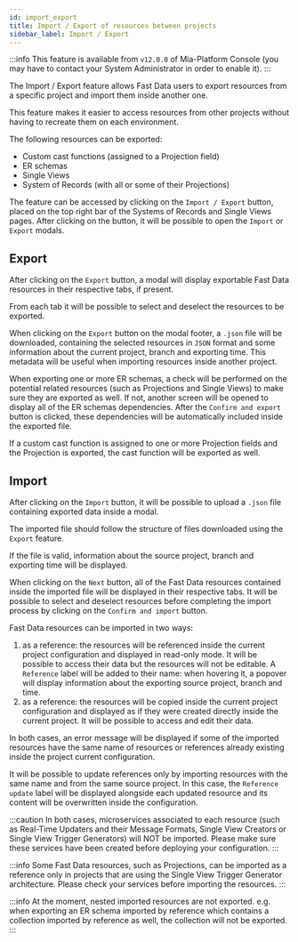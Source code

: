 ```yaml
---
id: import_export
title: Import / Export of resources between projects
sidebar_label: Import / Export
---
```


:::info
This feature is available from `v12.0.0` of Mia-Platform Console (you may have to contact your System Administrator in order to enable it).
:::

The Import / Export feature allows Fast Data users to export resources from a specific project and import them inside another one.

This feature makes it easier to access resources from other projects without having to recreate them on each environment.

The following resources can be exported:
- Custom cast functions (assigned to a Projection field)
- ER schemas
- Single Views
- System of Records (with all or some of their Projections)

The feature can be accessed by clicking on the `Import / Export` button, placed on the top right bar of the Systems of Records and Single Views pages. After clicking on the button, it will be possible to open the `Import` or `Export` modals.

## Export

After clicking on the `Export` button, a modal will display exportable Fast Data resources in their respective tabs, if present.

From each tab it will be possible to select and deselect the resources to be exported.

When clicking on the `Export` button on the modal footer, a `.json` file will be downloaded, containing the selected resources in `JSON` format and some information about the current project, branch and exporting time. This metadata will be useful when importing resources inside another project.

When exporting one or more ER schemas, a check will be performed on the potential related resources (such as Projections and Single Views) to make sure they are exported as well. If not, another screen will be opened to display all of the ER schemas dependencies. After the `Confirm and export` button is clicked, these dependencies will be automatically included inside the exported file.

If a custom cast function is assigned to one or more Projection fields and the Projection is exported, the cast function will be exported as well.

## Import

After clicking on the `Import` button, it will be possible to upload a `.json` file containing exported data inside a modal.

The imported file should follow the structure of files downloaded using the `Export` feature.

If the file is valid, information about the source project, branch and exporting time will be displayed.

When clicking on the `Next` button, all of the Fast Data resources contained inside the imported file will be displayed in their respective tabs. It will be possible to select and deselect resources before completing the import process by clicking on the `Confirm and import` button.

Fast Data resources can be imported in two ways:
1) as a reference: the resources will be referenced inside the current project configuration and displayed in read-only mode. It will be possible to access their data but the resources will not be editable. A `Reference` label will be added to their name: when hovering it, a popover will display information about the exporting source project, branch and time.
2) as a reference: the resources will be copied inside the current project configuration and displayed as if they were created directly inside the current project. It will be possible to access and edit their data.

In both cases, an error message will be displayed if some of the imported resources have the same name of resources or references already existing inside the project current configuration.

It will be possible to update references only by importing resources with the same name and from the same source project. In this case, the `Reference update` label will be displayed alongside each updated resource and its content will be overwritten inside the configuration.

:::caution
In both cases, microservices associated to each resource (such as Real-Time Updaters and their Message Formats, Single View Creators or Single View Trigger Generators) will NOT be imported. Please make sure these services have been created before deploying your configuration.
:::

:::info
Some Fast Data resources, such as Projections, can be imported as a reference only in projects that are using the Single View Trigger Generator architecture. Please check your services before importing the resources.
:::

:::info
At the moment, nested imported resources are not exported. e.g. when exporting an ER schema imported by reference which contains a collection imported by reference as well, the collection will not be exported. 
:::